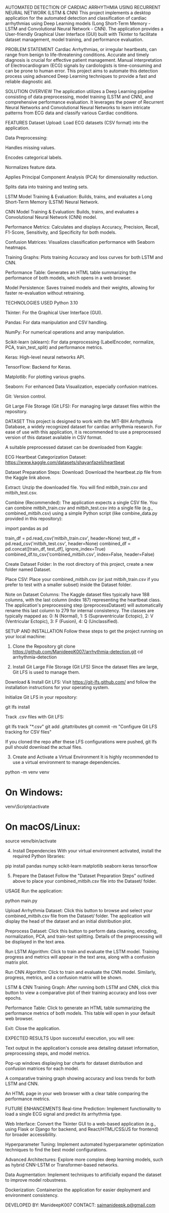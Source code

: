 AUTOMATED DETECTION OF CARDIAC ARRHYTHMIA USING RECURRENT NEURAL NETWORK (LSTM & CNN)
This project implements a desktop application for the automated detection and classification of cardiac arrhythmias using Deep Learning models (Long Short-Term Memory - LSTM and Convolutional Neural Network - CNN). The application provides a User-friendly Graphical User Interface (GUI) built with Tkinter to facilitate dataset management, model training, and performance evaluation.

PROBLEM STATEMENT
Cardiac Arrhythmias, or irregular heartbeats, can range from benign to life-threatening conditions. Accurate and timely diagnosis is crucial for effective patient management. Manual interpretation of Electrocardiogram (ECG) signals by cardiologists is time-consuming and can be prone to human error. This project aims to automate this detection process using advanced Deep Learning techniques to provide a fast and reliable diagnostic aid.

SOLUTION OVERVIEW
The application utilizes a Deep Learning pipeline consisting of data preprocessing, model training (LSTM and CNN), and comprehensive performance evaluation. It leverages the power of Recurrent Neural Networks and Convolutional Neural Networks to learn intricate patterns from ECG data and classify various Cardiac conditions.

FEATURES
Dataset Upload: Load ECG datasets (CSV format) into the application.

Data Preprocessing:

Handles missing values.

Encodes categorical labels.

Normalizes feature data.

Applies Principal Component Analysis (PCA) for dimensionality reduction.

Splits data into training and testing sets.

LSTM Model Training & Evaluation: Builds, trains, and evaluates a Long Short-Term Memory (LSTM) Neural Network.

CNN Model Training & Evaluation: Builds, trains, and evaluates a Convolutional Neural Network (CNN) model.

Performance Metrics: Calculates and displays Accuracy, Precision, Recall, F1-Score, Sensitivity, and Specificity for both models.

Confusion Matrices: Visualizes classification performance with Seaborn heatmaps.

Training Graphs: Plots training Accuracy and loss curves for both LSTM and CNN.

Performance Table: Generates an HTML table summarizing the performance of both models, which opens in a web browser.

Model Persistence: Saves trained models and their weights, allowing for faster re-evaluation without retraining.

TECHNOLOGIES USED
Python 3.10

Tkinter: For the Graphical User Interface (GUI).

Pandas: For data manipulation and CSV handling.

NumPy: For numerical operations and array manipulation.

Scikit-learn (sklearn): For data preprocessing (LabelEncoder, normalize, PCA, train_test_split) and performance metrics.

Keras: High-level neural networks API.

TensorFlow: Backend for Keras.

Matplotlib: For plotting various graphs.

Seaborn: For enhanced Data Visualization, especially confusion matrices.

Git: Version control.

Git Large File Storage (Git LFS): For managing large dataset files within the repository.

DATASET
This project is designed to work with the MIT-BIH Arrhythmia Database, a widely recognized dataset for cardiac arrhythmia research. For ease of use with this application, it is recommended to use a preprocessed version of this dataset available in CSV format.

A suitable preprocessed dataset can be downloaded from Kaggle:

ECG Heartbeat Categorization Dataset: https://www.kaggle.com/datasets/shayanfazeli/heartbeat

Dataset Preparation Steps:
Download: Download the heartbeat.zip file from the Kaggle link above.

Extract: Unzip the downloaded file. You will find mitbih_train.csv and mitbih_test.csv.

Combine (Recommended): The application expects a single CSV file. You can combine mitbih_train.csv and mitbih_test.csv into a single file (e.g., combined_mitbih.csv) using a simple Python script (like combine_data.py provided in this repository):

import pandas as pd

train_df = pd.read_csv('mitbih_train.csv', header=None)
test_df = pd.read_csv('mitbih_test.csv', header=None)
combined_df = pd.concat([train_df, test_df], ignore_index=True)
combined_df.to_csv('combined_mitbih.csv', index=False, header=False)

Create Dataset Folder: In the root directory of this project, create a new folder named Dataset.

Place CSV: Place your combined_mitbih.csv (or just mitbih_train.csv if you prefer to test with a smaller subset) inside the Dataset folder.

Note on Dataset Columns: The Kaggle dataset files typically have 188 columns, with the last column (index 187) representing the heartbeat class. The application's preprocessing step (preprocessDataset) will automatically rename this last column to 279 for internal consistency. The classes are typically mapped as: 0: N (Normal), 1: S (Supraventricular Ectopic), 2: V (Ventricular Ectopic), 3: F (Fusion), 4: Q (Unclassified).

SETUP AND INSTALLATION
Follow these steps to get the project running on your local machine:

1. Clone the Repository
git clone https://github.com/ManideepK007/arrhythmia-detection.git
cd arrhythmia-detection

2. Install Git Large File Storage (Git LFS)
Since the dataset files are large, Git LFS is used to manage them.

Download & Install Git LFS: Visit https://git-lfs.github.com/ and follow the installation instructions for your operating system.

Initialize Git LFS in your repository:

git lfs install

Track .csv files with Git LFS:

git lfs track "*.csv"
git add .gitattributes
git commit -m "Configure Git LFS tracking for CSV files"

If you cloned the repo after these LFS configurations were pushed, git lfs pull should download the actual files.

3. Create and Activate a Virtual Environment
It is highly recommended to use a virtual environment to manage dependencies.

python -m venv venv
# On Windows:
venv\Scripts\activate
# On macOS/Linux:
source venv/bin/activate

4. Install Dependencies
With your virtual environment activated, install the required Python libraries:

pip install pandas numpy scikit-learn matplotlib seaborn keras tensorflow

5. Prepare the Dataset
Follow the "Dataset Preparation Steps" outlined above to place your combined_mitbih.csv file into the Dataset/ folder.

USAGE
Run the application:

python main.py

Upload Arrhythmia Dataset: Click this button to browse and select your combined_mitbih.csv file from the Dataset/ folder. The application will display the head of the dataset and an initial distribution plot.

Preprocess Dataset: Click this button to perform data cleaning, encoding, normalization, PCA, and train-test splitting. Details of the preprocessing will be displayed in the text area.

Run LSTM Algorithm: Click to train and evaluate the LSTM model. Training progress and metrics will appear in the text area, along with a confusion matrix plot.

Run CNN Algorithm: Click to train and evaluate the CNN model. Similarly, progress, metrics, and a confusion matrix will be shown.

LSTM & CNN Training Graph: After running both LSTM and CNN, click this button to view a comparative plot of their training accuracy and loss over epochs.

Performance Table: Click to generate an HTML table summarizing the performance metrics of both models. This table will open in your default web browser.

Exit: Close the application.

EXPECTED RESULTS
Upon successful execution, you will see:

Text output in the application's console area detailing dataset information, preprocessing steps, and model metrics.

Pop-up windows displaying bar charts for dataset distribution and confusion matrices for each model.

A comparative training graph showing accuracy and loss trends for both LSTM and CNN.

An HTML page in your web browser with a clear table comparing the performance metrics.

FUTURE ENHANCEMENTS
Real-time Prediction: Implement functionality to load a single ECG signal and predict its arrhythmia type.

Web Interface: Convert the Tkinter GUI to a web-based application (e.g., using Flask or Django for backend, and React/HTML/CSS/JS for frontend) for broader accessibility.

Hyperparameter Tuning: Implement automated hyperparameter optimization techniques to find the best model configurations.

Advanced Architectures: Explore more complex deep learning models, such as hybrid CNN-LSTM or Transformer-based networks.

Data Augmentation: Implement techniques to artificially expand the dataset to improve model robustness.

Dockerization: Containerize the application for easier deployment and environment consistency.

DEVELOPED BY: ManideepK007
CONTACT: saimanideepk.p@gmail.com
